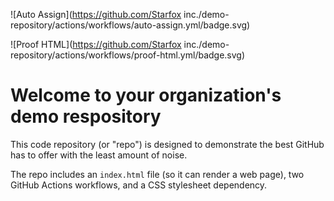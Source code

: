 ![Auto Assign](https://github.com/Starfox inc./demo-repository/actions/workflows/auto-assign.yml/badge.svg)

![Proof HTML](https://github.com/Starfox inc./demo-repository/actions/workflows/proof-html.yml/badge.svg)

# Welcome to your organization's demo respository
This code repository (or "repo") is designed to demonstrate the best GitHub has to offer with the least amount of noise.

The repo includes an `index.html` file (so it can render a web page), two GitHub Actions workflows, and a CSS stylesheet dependency.
